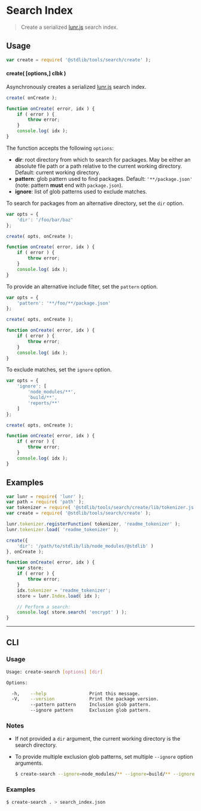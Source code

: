 # Search Index

> Create a serialized [lunr.js][lunr-js] search index.


<section class="usage">

## Usage

``` javascript
var create = require( '@stdlib/tools/search/create' );
```

#### create( \[options,\] clbk )

Asynchronously creates a serialized [lunr.js][lunr-js] search index.

``` javascript
create( onCreate );

function onCreate( error, idx ) {
    if ( error ) {
        throw error;
    }
    console.log( idx );
}
```

The function accepts the following `options`:

* __dir__: root directory from which to search for packages. May be either an absolute file path or a path relative to the current working directory. Default: current working directory.
* __pattern__: glob pattern used to find packages. Default: `'**/package.json'` (note: pattern __must__ end with `package.json`).
* __ignore__: list of glob patterns used to exclude matches.

To search for packages from an alternative directory, set the `dir` option.

``` javascript
var opts = {
    'dir': '/foo/bar/baz'
};

create( opts, onCreate );

function onCreate( error, idx ) {
    if ( error ) {
        throw error;
    }
    console.log( idx );
}
```

To provide an alternative include filter, set the `pattern` option.

``` javascript
var opts = {
    'pattern': '**/foo/**/package.json'
};

create( opts, onCreate );

function onCreate( error, idx ) {
    if ( error ) {
        throw error;
    }
    console.log( idx );
}
```

To exclude matches, set the `ignore` option.

``` javascript
var opts = {
    'ignore': [
        'node_modules/**',
        'build/**',
        'reports/**'
    ]
};

create( opts, onCreate );

function onCreate( error, idx ) {
    if ( error ) {
        throw error;
    }
    console.log( idx );
}
```

</section>

<!-- /.usage -->


<section class="examples">

## Examples

``` javascript
var lunr = require( 'lunr' );
var path = require( 'path' );
var tokenizer = require( '@stdlib/tools/search/create/lib/tokenizer.js' );
var create = require( '@stdlib/tools/search/create' );

lunr.tokenizer.registerFunction( tokenizer, 'readme_tokenizer' );
lunr.tokenizer.load( 'readme_tokenizer' );

create({
    'dir': '/path/to/stdlib/lib/node_modules/@stdlib' )
}, onCreate );

function onCreate( error, idx ) {
    var store;
    if ( error ) {
        throw error;
    }
    idx.tokenizer = 'readme_tokenizer';
    store = lunr.Index.load( idx );

    // Perform a search:
    console.log( store.search( 'encrypt' ) );
}
```

</section>

<!-- /.examples -->


---

<section class="cli">

## CLI

<section class="usage">

### Usage

``` bash
Usage: create-search [options] [dir]

Options:

  -h,    --help                Print this message.
  -V,    --version             Print the package version.
         --pattern pattern     Inclusion glob pattern.
         --ignore pattern      Exclusion glob pattern.
```

</section>

<!-- /.usage -->


<section class="notes">

### Notes

* If not provided a `dir` argument, the current working directory is the search directory.
* To provide multiple exclusion glob patterns, set multiple `--ignore` option arguments.

  ``` bash
  $ create-search --ignore=node_modules/** --ignore=build/** --ignore=reports/**
  ```

</section>

<!-- /.notes -->


<section class="examples">

### Examples

``` bash
$ create-search . > search_index.json
```

</section>

<!-- /.examples -->

</section>

<!-- /.cli -->


<section class="links">

[lunr-js]: http://lunrjs.com/

</section>

<!-- /.links -->
